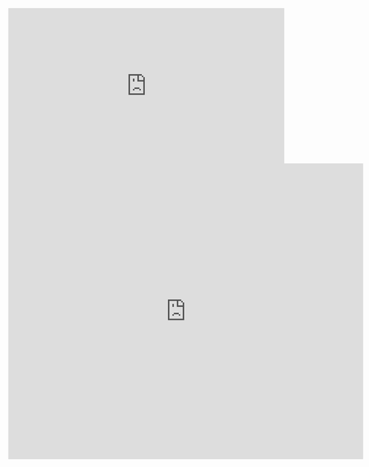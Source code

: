 <iframe width="560" height="315" src="https://www.youtube.com/embed/-EwwJnJPs8A" frameborder="0" allow="autoplay; encrypted-media" allowfullscreen></iframe>

<iframe style="width: 720px; height: 600px; border: none;" src="https://nationalmap.gov.au/#share=s-yqogOviURhn7lScjNX6HEkaNQPf" allowFullScreen mozAllowFullScreen webkitAllowFullScreen></iframe>
